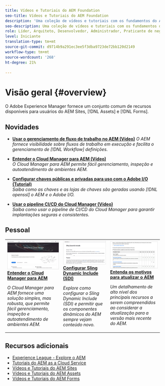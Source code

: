 ```yaml
---
title: Vídeos e Tutoriais do AEM Foundation
seo-title: Vídeos e Tutoriais do AEM Foundation
description: 'Uma coleção de vídeos e tutoriais com os fundamentos do Adobe Experience Manager. '
seo-description: Uma coleção de vídeos e tutoriais com os fundamentos do Adobe Experience Manager
role: Líder, Arquiteto, Desenvolvedor, Administrador, Praticante de negócios
level: Iniciante
translation-type: tm+mt
source-git-commit: d9714b9a291ec3ee5f3dba9723de72bb120d2149
workflow-type: tm+mt
source-wordcount: '268'
ht-degree: 21%

---
```



# Visão geral {#overview}

O Adobe Experience Manager fornece um conjunto comum de recursos disponíveis para usuários do AEM Sites, [!DNL Assets] e [!DNL Forms].

## Novidades

* **[Usar o gerenciamento de fluxo de trabalho no AEM (Vídeo)](./workflow/use-workflow-management.md)**
   *O AEM fornece visibilidade sobre fluxos de trabalho em execução e facilita o gerenciamento de  [!DNL Workflow] definições.*

* **[Entender o Cloud Manager para AEM (Vídeo)](./cloud-manager/understand-cloud-manager-for-aem.md)**\
   *O Cloud Manager para AEM permite fácil gerenciamento, inspeção e autoatendimento de ambientes AEM.*

* **[Configurar chaves públicas e privadas para uso com o Adobe I/O (Tutorial)](./authentication/set-up-public-private-keys-for-use-with-aem-and-adobe-io.md)**\
   *Saiba como as chaves e as lojas de chaves são geradas usando  [!DNL openssl] o AEM e o Adobe I/O.*

* **[Usar o pipeline CI/CD do Cloud Manager (Vídeo)](./cloud-manager/use-the-cicd-pipeline-in-cloud-manager-for-aem.md)**\
   *Saiba como usar o pipeline de CI/CD do Cloud Manager para garantir implantações seguras e consistentes.*

## Pessoal

<table>
<tr>
  <td>
    <a href="./cloud-manager/understand-cloud-manager-for-aem.md">
    <img alt="Entender o Cloud Manager para AEM" src="./cloud-manager/assets/understand-cloud-manager-for-aem/thumbnail.png" />
    </a>
    <div>
     <a href="./cloud-manager/understand-cloud-manager-for-aem.md">
    <strong>Entender o Cloud Manager para AEM</strong>
    </a>
    </div>
    <p>
    <em>O Cloud Manager para AEM fornece uma solução simples, mas robusta, que permite fácil gerenciamento, inspeção e autoatendimento de ambientes AEM.</em>
    <p>
  </td>
   <td>
    <a href="./development/set-up-sling-dynamic-include.md">
    <img alt="Configurar Sling Dynamic Include (SDI)" src="./development/assets/set-up-sling-dynamic-include/thumbnail.png" />
    </a>
     <div>
     <a href="./development/set-up-sling-dynamic-include.md">
    <strong>Configurar Sling Dynamic Include (SDI)</strong>
    </a>
    </div>
    <p>
    <em>Explore como configurar o Sling Dynamic Include (SDI) e permitir que os componentes dinâmicos do AEM sempre vejam conteúdo novo.</em>
    <p>
  </td>
  <td>
    <a href="./administration/understand-reasons-to-upgrade.md">
    <img alt="Entendendo os motivos para atualizar o AEM" src="./administration/assets/understand-reasons-to-upgrade/thumbnail.png" />
    </a>
    <div>
    <a href="./administration/understand-reasons-to-upgrade.md">
    <strong>Entenda os motivos para atualizar o AEM</strong>
    </a>
    </div>
    <p>
    <em>Um detalhamento de alto nível dos principais recursos a serem compreendidos ao considerar a atualização para a versão mais recente do AEM.</em>
    </p>
  </td>
</tr>
</table>

## Recursos adicionais

* [Experience League - Explore o AEM](https://experienceleague.adobe.com/#recommended/solutions/experience-manager)
* [Tutoriais do AEM as a Cloud Service](/help/cloud-service/overview.md)
* [Vídeos e Tutoriais do AEM Sites](/help/sites/overview.md)
* [Vídeos e Tutoriais do AEM Assets](/help/assets/overview.md)
* [Vídeos e Tutoriais do AEM Forms](/help/forms/overview.md)
